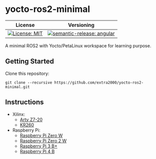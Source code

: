 # yocto-ros2-minimal

| License | Versioning |
| ------- | ---------- |
| [![License: MIT](https://img.shields.io/badge/License-MIT-yellow.svg)](https://opensource.org/licenses/MIT) | [![semantic-release: angular](https://img.shields.io/badge/semantic--release-angular-e10079?logo=semantic-release)](https://github.com/semantic-release/semantic-release) |

A minimal ROS2 with Yocto/PetaLinux workspace for learning purpose.


## Getting Started

Clone this repository:
```
git clone --recursive https://github.com/extra2000/yocto-ros2-minimal.git
```


## Instructions

* Xilinx:
    * [Arty Z7-20](docs/petalinux/arty-z7-20.md)
    * [KR260](docs/petalinux/kr260.md)
* Raspberry Pi:
    * [Raspberry Pi Zero W](docs/yocto/rpizero-w.md)
    * [Raspberry Pi Zero 2 W](docs/yocto/rpizero2-w.md)
    * [Raspberry Pi 3 B+](docs/yocto/rpi3bp.md)
    * [Raspberry Pi 4 B](docs/yocto/rpi4b.md)
